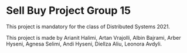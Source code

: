 # Sell Buy Project Group 15

This project is mandatory for the class of Distributed Systems 2021. 

This project is made by Arianit Halimi, Artan Vrajolli, Albin Bajrami, Arber Hyseni, Agnesa Selimi, Andi Hyseni, Diellza Aliu, Leonora Avdyli.
